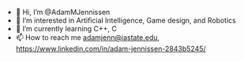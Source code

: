 - 👋 Hi, I’m @AdamMJennissen
- 👀 I’m interested in Artificial Intelligence, Game design, and Robotics
- 🌱 I’m currently learning C++, C
- 📫 How to reach me adamjenn@iastate.edu, https://www.linkedin.com/in/adam-jennissen-2843b5245/
